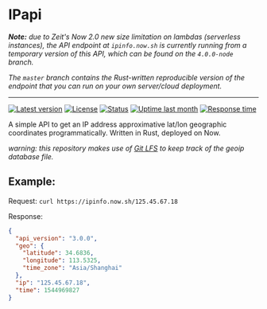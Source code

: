 # IPapi

***Note:*** *due to Zeit's Now 2.0 new size limitation on lambdas (serverless instances), the API endpoint at `ipinfo.now.sh` is currently running from a temporary version of this API, which can be found on the `4.0.0-node` branch.*

*The `master` branch contains the Rust-written reproducible version of the endpoint that you can run on your own server/cloud deployment.*


---


[![Latest version](https://badgen.net/github/release/GitSquared/ipapi/stable)](https://github.com/GitSquared/ipapi/releases) [![License](https://badgen.net/github/license/GitSquared/ipapi)](https://github.com/GitSquared/ipapi/blob/master/LICENSE) [![Status](https://badgen.net/uptime-robot/status/m780808113-bb87869d57d6e78dcf1163a3)](https://stats.uptimerobot.com/l783guwKl) [![Uptime last month](https://badgen.net/uptime-robot/month/m780808113-bb87869d57d6e78dcf1163a3)](https://stats.uptimerobot.com/l783guwKl) [![Response time](https://badgen.net/uptime-robot/response/m780808113-bb87869d57d6e78dcf1163a3)](https://stats.uptimerobot.com/l783guwKl)

A simple API to get an IP address approximative lat/lon geographic coordinates programmatically. Written in Rust, deployed on Now.

*warning: this repository makes use of [Git LFS](https://git-lfs.github.com) to keep track of the geoip database file.*

## Example:

Request:
`curl https://ipinfo.now.sh/125.45.67.18`

Response:
```json
{
  "api_version": "3.0.0",
  "geo": {
    "latitude": 34.6836,
    "longitude": 113.5325,
    "time_zone": "Asia/Shanghai"
  },
  "ip": "125.45.67.18",
  "time": 1544969827
}
```
